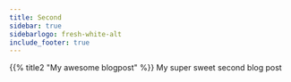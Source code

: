 ```yaml
---
title: Second
sidebar: true
sidebarlogo: fresh-white-alt
include_footer: true
---
```


{{% title2 "My awesome blogpost" %}}
My super sweet second blog post
